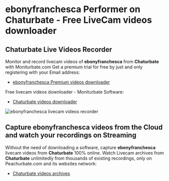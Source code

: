 # ebonyfranchesca Performer on Chaturbate - Free LiveCam videos downloader

## Chaturbate Live Videos Recorder

Monitor and record livecam videos of **ebonyfranchesca** from **Chaturbate** with Moniturbate.com
Get a premium trial for free by just and only registering with your Email address:
* [ebonyfranchesca Premium videos downloader](https://moniturbate.com/request-demo-licence-key.html)

Free livecam videos downloader - Moniturbate Software:
* [Chaturbate videos downloader](https://moniturbate.com/moniturbate-download-software.html)

![ebonyfranchesca livecam videos recorder](https://peachurnet.com/templates/moniturbate-software.png)


## Capture ebonyfranchesca videos from the Cloud and watch your recordings on Streaming

Without the need of downloading a software, capture **ebonyfranchesca** livecam videos from **Chaturbate** 100% online.
Watch Livecam archives from **Chaturbate** unlimitedly from thousands of existing recordings, only on Peachurbate.com and its websites network:
* [Chaturbate videos archives](https://peachurnet.com/)